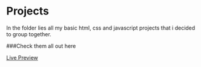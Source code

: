 
# Projects

In the folder lies all my basic html, css and javascript projects that i decided to group together.

###Check them all out here

<a href="https://donny-c-1.github.io/projects/">Live Preview</a>